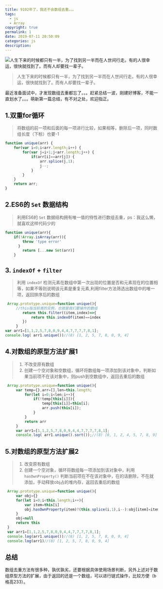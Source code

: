 ```yaml
---
title: 9102年了，我还不会数组去重。。。
tags:
  - js
  - Array
copyright: true
permalink: 1
date: 2019-07-11 20:50:09
categories: js
description:
---
```




![人生下来的时候都只有一半，为了找到另一半而在人世间行走。有的人很幸运，很快就找到了。而有人却要找一辈子。](http://image.wufazhuce.com/FlUgT0jeM_5iPcgS_TiWsOMdW2cx)	

> 人生下来的时候都只有一半，为了找到另一半而在人世间行走。有的人很幸运，很快就找到了。而有人却要找一辈子。

​	最近准备面试中，才发现数组去重都忘了。。。赶紧总结一波，刚建好博客，不能一直划水了。。。萌新第一篇总结，有不对之处，欢迎指正。

<!-- more -->

## 1.双重for循环

> 将数组的前一项和后面的每一项进行比较，如果相等，删除后一项，同时数组长度（下标）也要-1

```js
function unique(arr) {
    for(var i=0;i<arr.length;i++) {
        for(var j=i+1;j<arr.length;j++) {
            if(arr[i]==arr[j]) {
                arr.splice(j,1);
                j--;
            }
        }
    }
    return arr;
}
```

## 2.ES6的 `Set` 数据结构

> 利用ES6的 `Set` 数据结构拥有唯一值的特性进行数组去重，ps：我这么懒，就喜欢这样代码少的

```js
function unique(arr){
    if(!Array.isArray(arr)){
    	throw 'type error'
      }
    	return [...new Set(arr)]
    }
```

## 3. `indexOf` + `filter`

> 利用 `indexOf` 检测元素在数组中第一次出现的位置是否和元素现在的位置相等，如果不等则说明该元素是重复元素,利用filter方法筛选出数组中的唯一项，返回排序后的数组

```js
 Array.prototype.unique=function unique(){
     //this指当前类的实例，也就是我们要操作的数组
     	return this.filter((item,index)=>{
     		return this.indexOf(item)==index
     	})
     }
var arr1=[1,1,2,5,7,8,0,9,4,4,7,7,7,7,8,1];
console.log( arr1.unique())//(8) [1, 2, 5, 7, 8, 0, 9, 4]
```

## 4.对数组的原型方法扩展1

> 1. 不改变原有数组
> 2. 创建一个空对象和空数组，循环将数组每一项添加到该对象中，判断如果当前项不在该对象中，则push到空数组中，返回去重后的数组

```js
 Array.prototype.unique=function unique(){
     var temp={},arr=[],len=this.length;
         for(let i=0;i<len;i++){
             if(!temp[this[i]]){
                 temp[this[i]]=this[i];
                 arr.push(this[i]);
             }
         }
         return arr
     }
     var arr1=[1,1,2,5,7,8,0,9,4,4,7,7,7,7,8,1];
     console.log( arr1.unique().sort());//(8) [0, 1, 2, 4, 5, 7, 8, 9]
```

## 5.对数组的原型方法扩展2

> 1. 改变原有数组
> 2. 创建一个空对象，循环将数组每一项添加到该对象中，利用 `hasOwnProperty()` 判断当前项在不在该对象中，在的话删除，不在就添加，手动释放obj占的堆内存，返回去重后的数组

```js
 Array.prototype.unique=function unique(){
     var obj={}
     for(let i=0;i<this.length;i++){
         var item=this[i]
         obj.hasOwnProperty(item)?(this.splice(i,1),i--):obj[item]=item
     }
     obj=null
     return this
 }
 var arr1=[1,1,2,5,7,8,0,9,4,4,7,7,7,7,8,1];
 console.log(arr1.unique())//(8) [1, 2, 5, 7, 8, 0, 9, 4]
 console.log(arr1)//(8) [1, 2, 5, 7, 8, 0, 9, 4]
```

## 总结

数组去重方法有很多种，孰优孰劣，还要根据具体使用场景判断，另外上述对于数组原型方法的扩展，由于返回的还是一个数组，可以进行链式操作，比较方便（b格高233）。